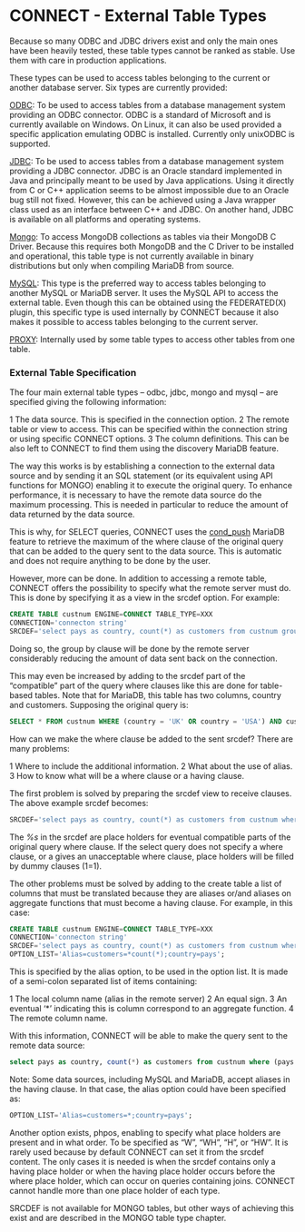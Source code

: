 # CONNECT - External Table Types

Because so many ODBC and JDBC drivers exist and only the main ones have been heavily tested, these table types cannot be ranked as stable. Use them with care in production applications.

These types can be used to access tables belonging to the current or another database server. Six types are currently provided:

[ODBC](/kb/en/connect-table-types-odbc-table-type-accessing-tables-from-other-dbms/): To be used to access tables from a database management system providing an ODBC connector. ODBC is a standard of Microsoft and is currently available on Windows. On Linux, it can also be used provided a specific application emulating ODBC is installed. Currently only unixODBC is supported.

[JDBC](/kb/en/connect-jdbc-table-type-accessing-tables-from-other-dbms/): To be used to access tables from a database management system providing a JDBC connector. JDBC is an Oracle standard implemented in Java and principally meant to be used by Java applications. Using it directly from C or C++ application seems to be almost impossible due to an Oracle bug still not fixed. However, this can be achieved using a Java wrapper class used as an interface between C++ and JDBC. On another hand, JDBC is available on all platforms and operating systems.

[Mongo](/kb/en/connect-mongo-table-type-accessing-collections-from-mongodb/): To access MongoDB collections as tables via their MongoDB C Driver. Because this requires both MongoDB and the C Driver to be installed and operational, this table type is not currently available in binary distributions but only when compiling MariaDB from source.

[MySQL](/kb/en/connect-table-types-mysql-table-type-accessing-mysqlmariadb-tables/): This type is the preferred way to access tables belonging to another MySQL or MariaDB server. It uses the MySQL API to access the external table. Even though this can be obtained using the FEDERATED(X) plugin, this specific type is used internally by CONNECT because it also makes it possible to access tables belonging to the current server.

[PROXY](mariadb/connect-table-types-proxy-table-type): Internally used by some table types to access other tables from one table.

### External Table Specification

The four main external table types – odbc, jdbc, mongo and mysql – are specified giving the following information:

1 The data source. This is specified in the connection option.
2 The remote table or view to access. This can be specified within the connection string or using specific CONNECT options.
3 The column definitions. This can be also left to CONNECT to find them using the discovery MariaDB feature.

The way this works is by establishing a connection to the external data source and by sending it an SQL statement (or its equivalent using API functions for MONGO) enabling it to execute the original query. To enhance performance, it is necessary to have the remote data source do the maximum processing. This is needed in particular to reduce the amount of data returned by the data source.

This is why, for SELECT queries, CONNECT uses the [cond_push](/columns-storage-engines-and-plugins/storage-engines/connect/using-connect/using-connect-condition-pushdown) MariaDB feature to retrieve the maximum of the where clause of the original query that can be added to the query sent to the data source. This is automatic and does not require anything to be done by the user.

However, more can be done. In addition to accessing a remote table, CONNECT offers the possibility to specify what the remote server must do. This is done by specifying it as a view in the srcdef option. For example:

```sql
CREATE TABLE custnum ENGINE=CONNECT TABLE_TYPE=XXX
CONNECTION='connecton string'
SRCDEF='select pays as country, count(*) as customers from custnum group by pays';
```

Doing so, the group by clause will be done by the remote server considerably reducing the amount of data sent back on the connection.

This may even be increased by adding to the srcdef part of the “compatible” part of the query where clauses like this are done for table-based tables. Note that for MariaDB, this table has two columns, country and customers. Supposing the original query is:

```sql
SELECT * FROM custnum WHERE (country = 'UK' OR country = 'USA') AND customers > 5;
```

How can we make the where clause be added to the sent srcdef? There are many problems:

1 Where to include the additional information.
2 What about the use of alias.
3 How to know what will be a where clause or a having clause.

The first problem is solved by preparing the srcdef view to receive clauses. The above example srcdef becomes:

```sql
SRCDEF='select pays as country, count(*) as customers from custnum where %s group by pays having %s';
```

The <em>%s</em> in the srcdef are place holders for eventual compatible parts of the original query where clause. If the select query does not specify a where clause, or a gives an unacceptable where clause, place holders will be filled by dummy clauses (1=1).

The other problems must be solved by adding to the create table a list of columns that must be translated because they are aliases or/and aliases on aggregate functions that must become a having clause. For example, in this case:

```sql
CREATE TABLE custnum ENGINE=CONNECT TABLE_TYPE=XXX
CONNECTION='connecton string'
SRCDEF='select pays as country, count(*) as customers from custnum where %s group by pays having %s'
OPTION_LIST='Alias=customers=*count(*);country=pays';
```

This is specified by the alias option, to be used in the option list. It is made of a semi-colon separated list of items containing:

1 The local column name (alias in the remote server)
2 An equal sign.
3 An eventual ‘*’ indicating this is column correspond to an aggregate function.
4 The remote column name.

With this information, CONNECT will be able to make the query sent to the remote data source:

```sql
select pays as country, count(*) as customers from custnum where (pays = 'UK' OR pays = 'USA') group by country having count(*) > 5
```

Note: Some data sources, including MySQL and MariaDB, accept aliases in the having clause. In that case, the alias option could have been specified as:

```sql
OPTION_LIST='Alias=customers=*;country=pays';
```

Another option exists, phpos, enabling to specify what place holders are present and in what order. To be specified as “W”, “WH”, “H”, or “HW”. It is rarely used because by default CONNECT can set it from the srcdef content. The only cases it is needed is when the srcdef contains only a having place holder or when the having place holder occurs before the where place holder, which can occur on queries containing joins. CONNECT cannot handle more than one place holder of each type.

SRCDEF is not available for MONGO tables, but other ways of achieving this exist and are described in the MONGO table type chapter.